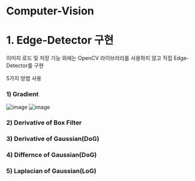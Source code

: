 # Computer-Vision

# 1. Edge-Detector 구현

이미지 로드 및 저장 기능 외에는 OpenCV 라이브러리를 사용하지 않고 직접 Edge-Detector를 구현

5가지 방법 사용

### 1) Gradient    

![image](https://user-images.githubusercontent.com/73388615/148052770-a8ff5530-0a5f-4046-9a6b-f33a78929549.png)    ![image](https://user-images.githubusercontent.com/73388615/148052796-cf1c6945-9862-41cf-b3c3-67b98da6d75f.png)




### 2) Derivative of Box Filter       


### 3) Derivative of Gaussian(DoG)      


### 4) Differnce of Gaussian(DoG)     


### 5) Laplacian of Gaussian(LoG)
